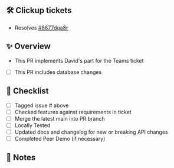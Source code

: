 ## 🛠 Clickup tickets
<!--- List clickup tickets resolved --->
* Resolves [#8677dqa8r](https://app.clickup.com/t/8677dqa8r)

## ✨ Overview
<!--- Brief description of changes --->
* This PR implements David's part for the Teams ticket

<!--- If there are any database changes, please check the box and describe them --->
- [ ] This PR includes database changes

<!--- Pre-Merge Checklist --->
## 📝 Checklist
- [ ] Tagged issue # above
- [ ] Checked features against requirements in ticket
- [ ] Merge the latest main into PR branch
- [ ] Locally Tested
- [ ] Updated docs and changelog for new or breaking API changes 
- [ ] Completed Peer Demo (if necessary)

## 📝 Notes
<!--- Additional notes about this change --->
